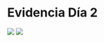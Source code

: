 <h1>Evidencia Día 2</h1>
<img src="https://github.com/yareny-delacruz/100d100p-fuz4/assets/114267885/e6098629-8c07-4f9d-aee4-4fd75c42c37a"> 
<img src="https://github.com/yareny-delacruz/100d100p-fuz4/assets/114267885/065c8489-3351-46ed-a4ae-0f5180a7f083"> 



